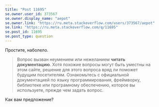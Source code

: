 ```yaml
---
title: "Post 11695"
se.owner.user_id: 373567
se.owner.display_name: "aepot"
se.owner.link: "https://ru.meta.stackoverflow.com/users/373567/aepot"
se.link: "https://ru.meta.stackoverflow.com/q/11695"
se.post_id: 11695
se.post_type: question
---
```

<p>Простите, наболело.</p>
<blockquote>
<p>Вопрос вызван неумением или нежеланием <strong>читать документацию</strong>. Хотя похожие вопросы могут быть уместны на этом сайте, решение для этого вопроса вряд ли поможет будущим посетителям. Ознакомьтесь с официальной документацией по языку программирования, фреймворку, библиотеке или програмному обеспечению, которое вы используете, прежде чем задать вопрос.</p>
</blockquote>
<p>Как вам предложение?</p>
